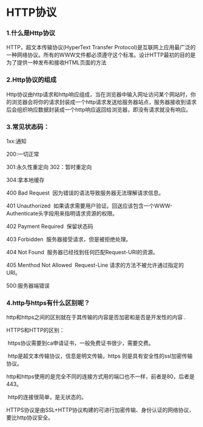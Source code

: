 # HTTP协议

### 1.什么是Http协议

HTTP，超文本传输协议(HyperText Transfer Protocol)是互联网上应用最广泛的一种网络协议。所有的WWW文件都必须遵守这个标准。设计HTTP最初的目的是为了提供一种发布和接收HTML页面的方法

###  2.Http协议的组成

​        Http协议由http请求和http响应组成，当在浏览器中输入网址访问某个网站时，你的浏览器会将你的请求封装成一个http请求发送给服务器站点，服务器接收到请求后会组织响应数据封装成一个http响应返回给浏览器，即没有请求就没有响应。

### 3.常见状态码：

1xx:通知

200:一切正常

301:永久性重定向    302：暂时重定向

304:拿本地缓存

400 Bad Request  因为错误的语法导致服务器无法理解请求信息。

401 Unauthorized  如果请求需要用户验证。回送应该包含一个WWW-Authenticate头字段用来指明请求资源的权限。

402 Payment Required  保留状态码 

403 Forbidden  服务器接受请求，但是被拒绝处理。 

404 Not Found  服务器已经找到任何匹配Request-URI的资源。 

405 Menthod Not Allowed  Request-Line 请求的方法不被允许通过指定的URI。 

500:服务器端错误

### 4.http与https有什么区别呢？ 

http和https之间的区别就在于其传输的内容是否加密和是否是开发性的内容 .

HTTPS和HTTP的区别：

​      https协议需要到ca申请证书，一般免费证书很少，需要交费。

​      http是超文本传输协议，信息是明文传输，https 则是具有安全性的ssl加密传输协议。

​      http和https使用的是完全不同的连接方式用的端口也不一样，前者是80，后者是443。

​      http的连接很简单，是无状态的。

​      HTTPS协议是由SSL+HTTP协议构建的可进行加密传输、身份认证的网络协议，要比http协议安全。
